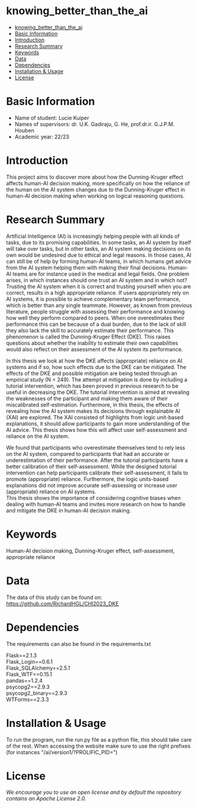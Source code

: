 # knowing_better_than_the_ai

- [knowing_better_than_the_ai](#knowing_better_than_the_ai)
- [Basic Information](#basic-information)
- [Introduction](#introduction)
- [Research Summary](#research-summary)
- [Keywords](#keywords)
- [Data](#data)
- [Dependencies](#dependencies)
- [Installation & Usage](#installation--usage)
- [License](#license)

# Basic Information

- Name of student: Lucie Kuiper
- Names of supervisors: dr. U.K. Gadiraju, G. He, prof.dr.ir. G.J.P.M. Houben
- Academic year: 22/23


# Introduction
This project aims to discover more about how the Dunning-Kruger effect affects human-AI decision making, more specifically on how the reliance of the human on the AI system changes due to the Dunning-Kruger effect in human-AI decision making when working on logical reasoning questions.

# Research Summary
Artificial Intelligence (AI) is increasingly helping people with all kinds of tasks, due to its promising capabilities. In some tasks, an AI system by itself will take over tasks, but in other tasks, an AI system making decisions on its own would be undesired due to ethical and legal reasons. In those cases, AI can still be of help by forming human-AI teams, in which humans get advice from the AI system helping them with making their final decisions. Human-AI teams are for instance used in the medical and legal fields. One problem arises, in which instances should one trust an AI system and in which not? Trusting the AI system when it is correct and trusting yourself when you are correct, results in a high appropriate reliance. If users appropriately rely on AI systems, it is possible to achieve complementary team performance, which is better than any single teammate. However, as known from previous literature, people struggle with assessing their performance and knowing how well they perform compared to peers. When one overestimates their performance this can be because of a dual burden, due to the lack of skill they also lack the skill to accurately estimate their performance. This phenomenon is called the Dunning-Kruger Effect (DKE). This raises questions about whether the inability to estimate their own capabilities would also reflect on their assessment of the AI system its performance.

In this thesis we look at how the DKE affects (appropriate) reliance on AI systems and if so, how such effects due to the DKE can be mitigated. The effects of the DKE and possible mitigation are being tested through an empirical study (N = 249). The attempt at mitigation is done by including a tutorial intervention, which has been proved in previous research to be useful in decreasing the DKE. The tutorial intervention is aimed at revealing the weaknesses of the participant and making them aware of their miscalibrated self-estimation. Furthermore, in this thesis, the effects of revealing how the AI system makes its decisions through explainable AI (XAI) are explored. The XAI consisted of highlights from logic unit-based explanations, it should allow participants to gain more understanding of the AI advice. This thesis shows how this will affect user self-assessment and reliance on the AI system.

We found that participants who overestimate themselves tend to rely less on the AI system, compared to participants that had an accurate or underestimation of their performance. After the tutorial participants have a better calibration of their self-assessment. While the designed tutorial intervention can help participants calibrate their self-assessment, it fails to promote (appropriate) reliance. Furthermore, the logic units-based explanations did not improve accurate self-assessing or increase user (appropriate) reliance on AI systems.  
This thesis shows the importance of considering cognitive biases when dealing with human-AI teams and invites more research on how to handle and mitigate the DKE in human-AI decision making.

# Keywords
Human-AI decision making, Dunning-Kruger effect, self-assessment, appropriate reliance

# Data
The data of this study can be found on:
 https://github.com/RichardHGL/CHI2023_DKE

# Dependencies
The requirements can also be found in the requirements.txt

Flask==2.1.3  
Flask_Login==0.6.1  
Flask_SQLAlchemy==2.5.1  
Flask_WTF==0.15.1  
pandas==1.2.4  
psycopg2==2.9.3  
psycopg2_binary==2.9.3  
WTForms==2.3.3


# Installation & Usage
To run the program, run the run.py file as a python file, this should take care of the rest.
When accessing the website make sure to use the right prefixes (for instances "/ai/version1/?PROLIFIC_PID=")

# License
*We encourage you to use an open license and by default the repository contains an Apache License 2.0.*
